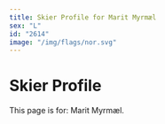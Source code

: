 ```yaml
---
title: Skier Profile for Marit Myrmæl
sex: "L"
id: "2614"
image: "/img/flags/nor.svg" 
---
```


# Skier Profile

This page is for: Marit Myrmæl.
    